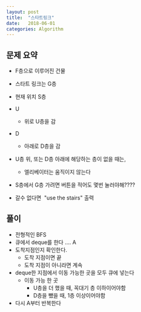 ```yaml
---
layout: post
title:  "스타트링크"
date:   2018-06-01
categories: Algorithm
---
```


## 문제 요약

- F층으로 이루어진 건물
- 스타트 링크는 G층
- 현재 위치 S층

- U 
  - 위로 U층을 감
- D
  - 아래로 D층을 감
- U층 위, 또는 D층 아래에 해당하는 층이 없을 때는, 
  - 엘리베이터는 움직이지 않는다

- S층에서 G층 가려면 버튼을 적어도 몇번 눌러야해????
- 갈수 없다면  "use the stairs" 출력

## 풀이

- 전형적인 BFS
- 큐에서 deque를 한다 .... A
- 도착지점인지 확인한다. 
  - 도착 지점이면 끝
  - 도착 지점이 아니라면 계속
- deque한 지점에서 이동 가능한 곳을 모두 큐에 넣는다
  - 이동 가능 한 곳
    - U층을 더 했을 때, 꼭대기 층 이하이어야함
    - D층을 뺐을 때, 1층 이상이어야함 
- 다시 A부터 반복한다







